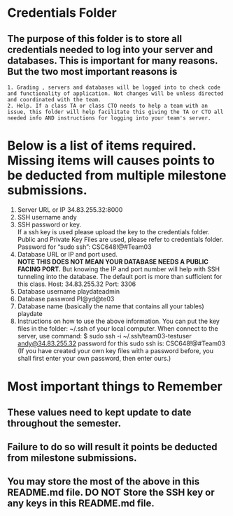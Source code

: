 # Credentials Folder

## The purpose of this folder is to store all credentials needed to log into your server and databases. This is important for many reasons. But the two most important reasons is
    1. Grading , servers and databases will be logged into to check code and functionality of application. Not changes will be unless directed and coordinated with the team.
    2. Help. If a class TA or class CTO needs to help a team with an issue, this folder will help facilitate this giving the TA or CTO all needed info AND instructions for logging into your team's server. 


# Below is a list of items required. Missing items will causes points to be deducted from multiple milestone submissions.

1. Server URL or IP
    34.83.255.32:8000
2. SSH username
    andy
3. SSH password or key.
    <br> If a ssh key is used please upload the key to the credentials folder.
    Public and Private Key Files are used, please refer to credentials folder.
    Password for “sudo ssh”: CSC648!@#Team03
4. Database URL or IP and port used.
    <br><strong> NOTE THIS DOES NOT MEAN YOUR DATABASE NEEDS A PUBLIC FACING PORT.</strong> But knowing the IP and port number will help with SSH tunneling into the database. The default port is more than sufficient for this class.
    Host: 34.83.255.32 Port: 3306
5. Database username
    playdateadmin
6. Database password
    Pl@yd@te03
7. Database name (basically the name that contains all your tables)
    playdate
8. Instructions on how to use the above information.
    You can put the key files in the folder: ~/.ssh of your local computer.
    When connect to the server, use command:
    $ sudo ssh -i ~/.ssh/team03-testuser andy@34.83.255.32
    password for this sudo ssh is: CSC648!@#Team03
    (If you have created your own key files with a password before, you shall first enter your own password, then enter ours.)
    
    
# Most important things to Remember
## These values need to kept update to date throughout the semester. <br>
## <strong>Failure to do so will result it points be deducted from milestone submissions.</strong><br>
## You may store the most of the above in this README.md file. DO NOT Store the SSH key or any keys in this README.md file.
